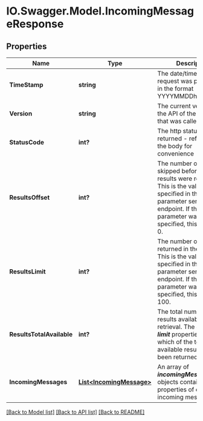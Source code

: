 # IO.Swagger.Model.IncomingMessageResponse
## Properties

Name | Type | Description | Notes
------------ | ------------- | ------------- | -------------
**TimeStamp** | **string** | The date/time the request was processed, in the format YYYYMMDDhhmmssSSS | [optional] 
**Version** | **string** | The current version of the API of the endpoint that was called | [optional] 
**StatusCode** | **int?** | The http status code returned - reflected in the body for convenience | [optional] 
**ResultsOffset** | **int?** | The number of items skipped before the results were returned. This is the value specified in the ***offset*** parameter sent to the endpoint. If the parameter was not specified, this defaults to 0.  | [optional] 
**ResultsLimit** | **int?** | The number of items returned in the results. This is the value specified in the ***limit*** parameter sent to the endpoint. If the parameter was not specified, this defaults to 100.  | [optional] 
**ResultsTotalAvailable** | **int?** | The total number of results available for retrieval. The ***offset*** and ***limit*** properties specify which of the total available results have been returned.  | [optional] 
**IncomingMessages** | [**List&lt;IncomingMessage&gt;**](IncomingMessage.md) | An array of ***incomingMessage*** objects containing properties of each incoming message.  | [optional] 

[[Back to Model list]](../README.md#documentation-for-models) [[Back to API list]](../README.md#documentation-for-api-endpoints) [[Back to README]](../README.md)

